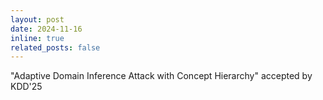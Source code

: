 ```yaml
---
layout: post
date: 2024-11-16
inline: true
related_posts: false
---
```


"Adaptive Domain Inference Attack with Concept Hierarchy" accepted by KDD'25

